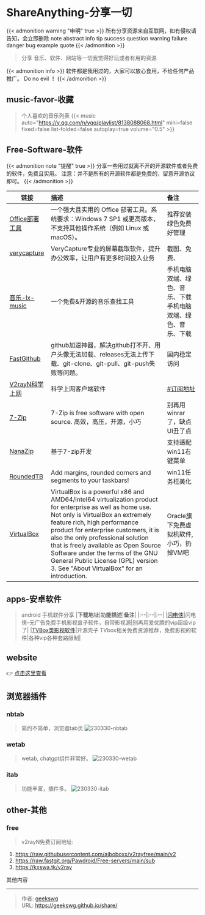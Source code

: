 # ShareAnything-分享一切

{{< admonition warning "申明" true >}}
所有分享资源来自互联网，如有侵权请告知，会立即删除
note abstract info tip success question warning failure danger bug example quote
{{< /admonition >}}

> 分享 音乐、软件、网站等一切我觉得好玩或者有用的资源

{{< admonition info >}}
软件都是我用过的，大家可以放心食用，不给任何产品推广。
Do no evil ！
{{< /admonition >}}
<!--more-->
## music-favor-收藏

> 个人喜欢的音乐列表
{{< music auto="https://y.qq.com/n/yqq/playlist/8138088068.html" mini=false  fixed=false list-folded=false autoplay=true volume="0.5" >}}

## Free-Software-软件

{{< admonition note "提醒" true >}}
分享一些用过就离不开的开源软件或者免费的软件，免费且实用。
注意：并不是所有的开源软件都是免费的，留意开源协议即可。
{{< /admonition >}}

|<center>**链接**</center>| **描述** | **备注** |
|:--|:------|:--|
|[Office部署工具](https://otp.landian.vip/zh-cn/download.html)|一个强大且实用的 Office 部署工具。系统要求：Windows 7 SP1 或更高版本，不支持其他操作系统（例如 Linux 或 macOS）。|推荐安装绿色免费好管理|
|[verycapture](https://verycapture.com/cn/download.html)|VeryCapture专业的屏幕截取软件，提升办公效率，让用户有更多时间投入业务|截图、免费、            |
|[音乐-lx-music](https://lxmusic.toside.cn/)|一个免费&开源的音乐查找工具|手机电脑双端、绿色、音乐、下载手机电脑双端、绿色、音乐、下载|
|[FastGithub](https://github.com/dotnetcore/FastGithub/releases)|github加速神器，解决github打不开、用户头像无法加载、releases无法上传下载、git-clone、git-pull、git-push失败等问题。|国内稳定访问|
|[V2rayN科学上网](https://github.com/2dust/v2rayN/releases)|科学上网客户端软件|[#订阅地址](#free)|
|[7-Zip](https://www.7-zip.org/)|7-Zip is free software with open source. 高效，高压，开源，小巧|别再用winrar了，缺点UI丑了点|
|[NanaZip](https://github.com/M2Team/NanaZip/releases/)|基于7-zip开发|支持适配win11右键菜单|
|[RoundedTB](https://github.com/torchgm/RoundedTB/releases)|Add margins, rounded corners and segments to your taskbars!|win11任务栏美化|
|[VirtualBox](https://www.virtualbox.org/)|VirtualBox is a powerful x86 and AMD64/Intel64 virtualization product for enterprise as well as home use. Not only is VirtualBox an extremely feature rich, high performance product for enterprise customers, it is also the only professional solution that is freely available as Open Source Software under the terms of the GNU General Public License (GPL) version 3. See "About VirtualBox" for an introduction.| Oracle旗下免费虚拟机软件,小巧，扔掉VM吧 |

## apps-安卓软件

> android 手机软件分享
|**下载地址**|**功能描述**|**备注**|
|:--|:--|:--|
|[闪电侠](https://share.weiyun.com/s7FnuI6E)|闪电侠-无广告免费手机影视盒子软件，自带影视源|别再用爱优腾的vip超级vip了|
|[TVBox类影视软件](http://xn--sss604efuw.ga/)|开源壳子 TVbox相关免费资源推荐，免费影视的软件|各种vip各种套路限制|

## website

👉 [点击这里查看](http://geekswg.js.cool/website/ "网站收藏")

## 浏览器插件

### nbtab

> 简约不简单，浏览器tab页 
![230330-nbtab](https://cdn.staticaly.com/gh/geekswg/static@main/blog-img/posts2023/230330-nbtab.webp "nbtab")

### wetab
> wetab, chatgpt组件非常好。
![230330-wetab](https://cdn.staticaly.com/gh/geekswg/static@main/blog-img/posts2023/230330-wetab.webp "wetab")

### itab

> 功能丰富，插件多。
![230330-itab](https://cdn.staticaly.com/gh/geekswg/static@main/blog-img/posts2023/230330-itab.webp "itab")

## other-其他

### free

> v2rayN免费订阅地址:

1. https://raw.githubusercontent.com/aiboboxx/v2rayfree/main/v2
2. https://raw.fastgit.org/Pawdroid/Free-servers/main/sub
3. https://kxswa.tk/v2ray

其他内容


---

> 作者: [geekswg](https://geekswg.github.io)  
> URL: https://geekswg.github.io/share/  


